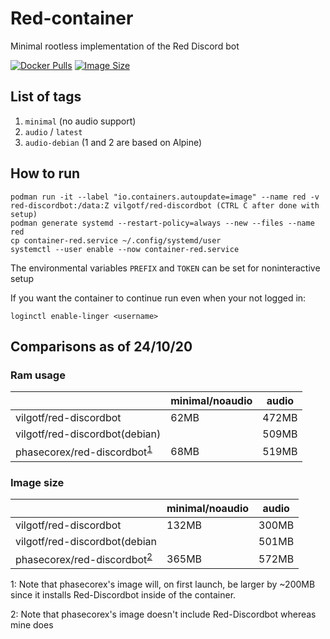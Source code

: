# Red-container
Minimal rootless implementation of the Red Discord bot

[![Docker Pulls](https://img.shields.io/docker/pulls/vilgotf/red-discordbot)](https://hub.docker.com/r/vilgotf/red-discordbot)
[![Image Size](https://images.microbadger.com/badges/image/vilgotf/red-discordbot.svg)](https://microbadger.com/images/vilgotf/red-discordbot)

## List of tags
1. `minimal` (no audio support)
2. `audio` / `latest`
3. `audio-debian`
(1 and 2 are based on Alpine)

## How to run
```
podman run -it --label "io.containers.autoupdate=image" --name red -v red-discordbot:/data:Z vilgotf/red-discordbot (CTRL C after done with setup)
podman generate systemd --restart-policy=always --new --files --name red
cp container-red.service ~/.config/systemd/user
systemctl --user enable --now container-red.service
```

The environmental variables `PREFIX` and `TOKEN` can be set for noninteractive setup

If you want the container to continue run even when your not logged in:
```
loginctl enable-linger <username>
```

## Comparisons as of 24/10/20
### Ram usage
| | minimal/noaudio | audio |
| --- | --- | ---
| vilgotf/red-discordbot | 62MB | 472MB
| vilgotf/red-discordbot(debian) | | 509MB
| phasecorex/red-discordbot<sup>[1](#phasecorex-ram)</sup> | 68MB | 519MB

### Image size
| | minimal/noaudio | audio
| --- | --- | ---
| vilgotf/red-discordbot | 132MB | 300MB
| vilgotf/red-discordbot(debian | | 501MB
| phasecorex/red-discordbot<sup>[2](#phasecorex-image)</sup> | 365MB | 572MB

<a name="phasecorex-ram">1</a>: Note that phasecorex's image will, on first launch, be larger by ~200MB since it installs Red-Discordbot inside of the container.

<a name="phasecorex-image">2</a>: Note that phasecorex's image doesn't include Red-Discordbot whereas mine does
